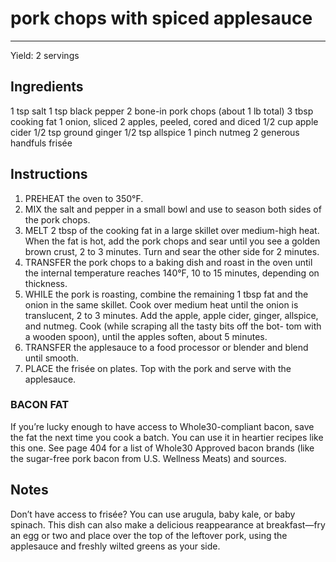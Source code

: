 # pork chops with spiced applesauce
---
Yield: 2 servings

## Ingredients
1 tsp salt
1 tsp black pepper
2 bone-in pork chops (about
1 lb total)
3 tbsp cooking fat
1 onion, sliced
2 apples, peeled, cored and diced
1/2 cup apple cider
1/2 tsp ground ginger
1/2 tsp allspice
1 pinch nutmeg
2 generous handfuls frisée

## Instructions
1. PREHEAT the oven to 350°F.
2. MIX the salt and pepper in a small bowl and use to season
both sides of the pork chops.
3. MELT 2 tbsp of the cooking fat in a large skillet
over medium-high heat. When the fat is hot, add the pork
chops and sear until you see a golden brown crust, 2 to 3
minutes. Turn and sear the other side for 2 minutes.
4. TRANSFER the pork chops to a baking dish and roast in
the oven until the internal temperature reaches 140°F,
10 to 15 minutes, depending on thickness.
5. WHILE the pork is roasting, combine the remaining
1 tbsp fat and the onion in the same skillet. Cook
over medium heat until the onion is translucent, 2 to 3
minutes. Add the apple, apple cider, ginger, allspice, and
nutmeg. Cook (while scraping all the tasty bits off the bot-
tom with a wooden spoon), until the apples soften, about 5
minutes.
6. TRANSFER the applesauce to a food processor or blender
and blend until smooth.
7. PLACE the frisée on plates. Top with the pork and serve
with the applesauce.

### BACON FAT
If you’re lucky enough to have access to
Whole30-compliant bacon, save the fat the next time you
cook a batch. You can use it in heartier recipes like this one.
See page 404 for a list of Whole30 Approved bacon brands
(like the sugar-free pork bacon from U.S. Wellness Meats) and
sources.

## Notes

Don’t have access to frisée? You can use
arugula, baby kale, or baby spinach.
This dish can also make a delicious
reappearance at breakfast—fry an egg
or two and place over the top of the
leftover pork, using the applesauce and
freshly wilted greens as your side.